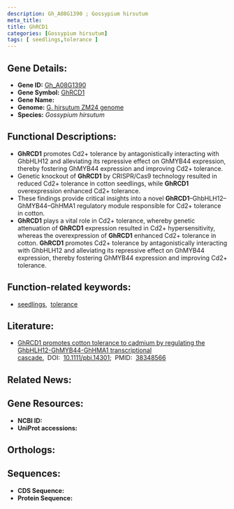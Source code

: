 ```yaml
---
description: Gh_A08G1390 ; Gossypium hirsutum
meta_title:
title: GhRCD1
categories: [Gossypium hirsutum]
tags: [ seedlings,tolerance ]
---
```


## Gene Details:
- **Gene ID:** [Gh_A08G1390]()
- **Gene Symbol:** <u>GhRCD1</u>
- **Gene Name:** 
- **Genome:** [G. hirsutum ZM24 genome]()
- **Species:** *Gossypium hirsutum*

## Functional Descriptions:
   - **GhRCD1** promotes Cd2+ tolerance by antagonistically interacting with GhbHLH12 and alleviating its repressive effect on GhMYB44 expression, thereby fostering GhMYB44 expression and improving Cd2+ tolerance.
   - Genetic knockout of **GhRCD1** by CRISPR/Cas9 technology resulted in reduced Cd2+ tolerance in cotton seedlings, while **GhRCD1** overexpression enhanced Cd2+ tolerance.
   - These findings provide critical insights into a novel **GhRCD1**–GhbHLH12–GhMYB44–GhHMA1 regulatory module responsible for Cd2+ tolerance in cotton.
   - **GhRCD1** plays a vital role in Cd2+ tolerance, whereby genetic attenuation of **GhRCD1** expression resulted in Cd2+ hypersensitivity, whereas the overexpression of **GhRCD1** enhanced Cd2+ tolerance in cotton. **GhRCD1** promotes Cd2+ tolerance by antagonistically interacting with GhbHLH12 and alleviating its repressive effect on GhMYB44 expression, thereby fostering GhMYB44 expression and improving Cd2+ tolerance.

## Function-related keywords:
   - [seedlings](/tags/seedlings/),&nbsp;&nbsp;[tolerance](/tags/tolerance/)

## Literature:
   - [GhRCD1 promotes cotton tolerance to cadmium by regulating the GhbHLH12-GhMYB44-GhHMA1 transcriptional cascade.](https://doi.org/10.1111/pbi.14301)&nbsp;&nbsp;DOI:&nbsp;&nbsp;[10.1111/pbi.14301](https://doi.org/10.1111/pbi.14301);&nbsp;&nbsp;PMID:&nbsp;&nbsp;[38348566](https://pubmed.ncbi.nlm.nih.gov/38348566/)

## Related News:

## Gene Resources:
- **NCBI ID:**  [](https://www.ncbi.nlm.nih.gov/gene/?term=)
- **UniProt accessions:**  [](https://www.uniprot.org/uniprotkb//entry)

## Orthologs:

## Sequences:
- **CDS Sequence:**
- **Protein Sequence:**
